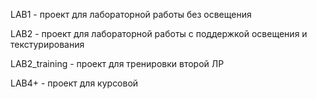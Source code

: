 LAB1 - проект для лабораторной работы без освещения

LAB2 - проект для лабораторной работы с поддержкой освещения и текстурирования

LAB2_training - проект для тренировки второй ЛР

LAB4+ - проект для курсовой
